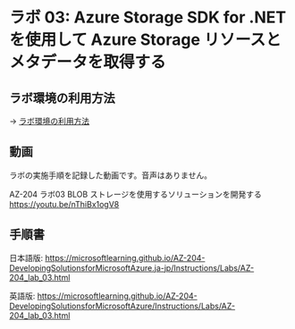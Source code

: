 # ラボ 03: Azure Storage SDK for .NET を使用して Azure Storage リソースとメタデータを取得する


## ラボ環境の利用方法

→ [ラボ環境の利用方法](lab00cs.md)

## 動画

ラボの実施手順を記録した動画です。音声はありません。

AZ-204 ラボ03 BLOB ストレージを使用するソリューションを開発する
https://youtu.be/nThiBx1ogV8

## 手順書

日本語版:
https://microsoftlearning.github.io/AZ-204-DevelopingSolutionsforMicrosoftAzure.ja-jp/Instructions/Labs/AZ-204_lab_03.html

英語版:
https://microsoftlearning.github.io/AZ-204-DevelopingSolutionsforMicrosoftAzure/Instructions/Labs/AZ-204_lab_03.html
